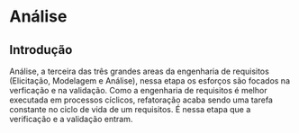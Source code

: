 # Análise

## Introdução

Análise, a terceira das três grandes areas da engenharia de requisitos (Elicitação, Modelagem e Análise), nessa etapa os esforços são focados na verficação e na validação. Como a engenharia de requisitos é melhor executada em processos cíclicos, refatoração acaba sendo uma tarefa constante no ciclo de vida de um requisitos. É nessa etapa que a verificação e a validação entram.
